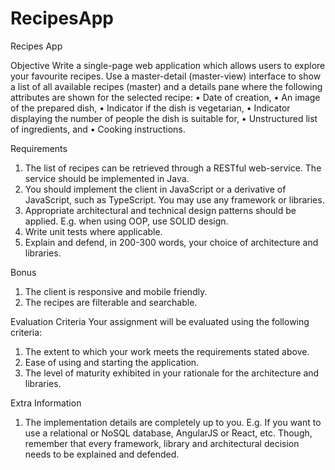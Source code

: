 # RecipesApp
Recipes App

Objective
Write a single-page web application which allows users to explore your favourite recipes. Use a master-detail (master-view) interface to show a list of all available recipes (master) and a details pane where the following attributes are shown for the selected recipe:
•	Date of creation,
•	An image of the prepared dish,
•	Indicator if the dish is vegetarian,
•	Indicator displaying the number of people the dish is suitable for,
•	Unstructured list of ingredients, and
•	Cooking instructions.

Requirements
1.	The list of recipes can be retrieved through a RESTful web-service. The service should be implemented in Java.
2.	You should implement the client in JavaScript or a derivative of JavaScript, such as TypeScript. You may use any framework or libraries.
3.	Appropriate architectural and technical design patterns should be applied. E.g. when using OOP, use SOLID design.
4.	Write unit tests where applicable.
5.	Explain and defend, in 200-300 words, your choice of architecture and libraries.

Bonus
1.	The client is responsive and mobile friendly.
2.	The recipes are filterable and searchable.

Evaluation Criteria
Your assignment will be evaluated using the following criteria:
1.	The extent to which your work meets the requirements stated above.
2.	Ease of using and starting the application.
3.	The level of maturity exhibited in your rationale for the architecture and libraries.

Extra Information
1.	The implementation details are completely up to you. E.g. If you want to use a relational or NoSQL database, AngularJS or React, etc. Though, remember that every framework, library and architectural decision needs to be explained and defended. 
